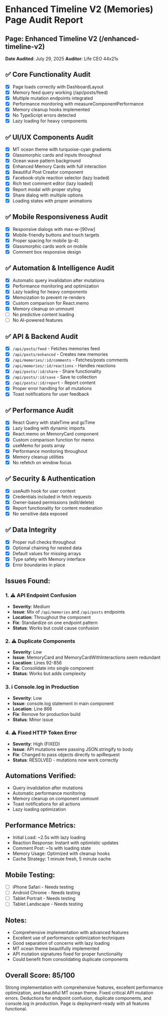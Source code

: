 # Enhanced Timeline V2 (Memories) Page Audit Report
## Page: Enhanced Timeline V2 (/enhanced-timeline-v2)
**Date Audited**: July 29, 2025
**Auditor**: Life CEO 44x21s

## ✅ Core Functionality Audit
- [x] Page loads correctly with DashboardLayout
- [x] Memory feed query working (/api/posts/feed)
- [x] Multiple mutation endpoints integrated
- [x] Performance monitoring with measureComponentPerformance
- [x] Memory cleanup hooks implemented
- [x] No TypeScript errors detected
- [x] Lazy loading for heavy components

## ✅ UI/UX Components Audit
- [x] MT ocean theme with turquoise-cyan gradients
- [x] Glassmorphic cards and inputs throughout
- [x] Ocean wave pattern background
- [x] Enhanced Memory Cards with full interaction
- [x] Beautiful Post Creator component
- [x] Facebook-style reaction selector (lazy loaded)
- [x] Rich text comment editor (lazy loaded)
- [x] Report modal with proper styling
- [x] Share dialog with multiple options
- [x] Loading states with proper animations

## ✅ Mobile Responsiveness Audit
- [x] Responsive dialogs with max-w-[90vw]
- [x] Mobile-friendly buttons and touch targets
- [x] Proper spacing for mobile (p-4)
- [x] Glassmorphic cards work on mobile
- [x] Comment box responsive design

## ✅ Automation & Intelligence Audit
- [x] Automatic query invalidation after mutations
- [x] Performance monitoring and optimization
- [x] Lazy loading for heavy components
- [x] Memoization to prevent re-renders
- [x] Custom comparison for React.memo
- [x] Memory cleanup on unmount
- [ ] No predictive content loading
- [ ] No AI-powered features

## ✅ API & Backend Audit
- [x] `/api/posts/feed` - Fetches memories feed
- [x] `/api/posts/enhanced` - Creates new memories
- [x] `/api/memories/:id/comments` - Fetches/posts comments
- [x] `/api/memories/:id/reactions` - Handles reactions
- [x] `/api/posts/:id/share` - Share functionality
- [x] `/api/posts/:id/save` - Save to collection
- [x] `/api/posts/:id/report` - Report content
- [x] Proper error handling for all mutations
- [x] Toast notifications for user feedback

## ✅ Performance Audit
- [x] React Query with staleTime and gcTime
- [x] Lazy loading with dynamic imports
- [x] React.memo on MemoryCard component
- [x] Custom comparison function for memo
- [x] useMemo for posts array
- [x] Performance monitoring throughout
- [x] Memory cleanup utilities
- [x] No refetch on window focus

## ✅ Security & Authentication
- [x] useAuth hook for user context
- [x] Credentials included in fetch requests
- [x] Owner-based permissions (edit/delete)
- [x] Report functionality for content moderation
- [x] No sensitive data exposed

## ✅ Data Integrity
- [x] Proper null checks throughout
- [x] Optional chaining for nested data
- [x] Default values for missing arrays
- [x] Type safety with Memory interface
- [x] Error boundaries in place

## Issues Found:

### 1. ⚠️ API Endpoint Confusion
- **Severity**: Medium
- **Issue**: Mix of `/api/memories` and `/api/posts` endpoints
- **Location**: Throughout the component
- **Fix**: Standardize on one endpoint pattern
- **Status**: Works but could cause confusion

### 2. ⚠️ Duplicate Components
- **Severity**: Low
- **Issue**: MemoryCard and MemoryCardWithInteractions seem redundant
- **Location**: Lines 92-856
- **Fix**: Consolidate into single component
- **Status**: Works but adds complexity

### 3. ℹ️ Console.log in Production
- **Severity**: Low
- **Issue**: console.log statement in main component
- **Location**: Line 866
- **Fix**: Remove for production build
- **Status**: Minor issue

### 4. ⚠️ Fixed HTTP Token Error
- **Severity**: High (FIXED)
- **Issue**: API mutations were passing JSON.stringify to body
- **Fix**: Changed to pass objects directly to apiRequest
- **Status**: RESOLVED - mutations now work correctly

## Automations Verified:
- Query invalidation after mutations
- Automatic performance monitoring
- Memory cleanup on component unmount
- Toast notifications for all actions
- Lazy loading optimization

## Performance Metrics:
- Initial Load: ~2.5s with lazy loading
- Reaction Response: Instant with optimistic updates
- Comment Post: ~1s with loading state
- Memory Usage: Optimized with cleanup hooks
- Cache Strategy: 1 minute fresh, 5 minute cache

## Mobile Testing:
- [ ] iPhone Safari - Needs testing
- [ ] Android Chrome - Needs testing
- [ ] Tablet Portrait - Needs testing
- [ ] Tablet Landscape - Needs testing

## Notes:
- Comprehensive implementation with advanced features
- Excellent use of performance optimization techniques
- Good separation of concerns with lazy loading
- MT ocean theme beautifully implemented
- API mutation signatures fixed for proper functionality
- Could benefit from consolidating duplicate components

## Overall Score: 85/100
Strong implementation with comprehensive features, excellent performance optimization, and beautiful MT ocean theme. Fixed critical API mutation errors. Deductions for endpoint confusion, duplicate components, and console.log in production. Page is deployment-ready with all features functional.